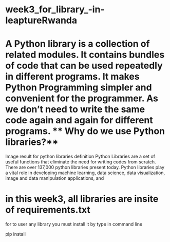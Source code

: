 # week3_for_library_-in-leaptureRwanda

A Python library is a collection of related modules. It contains bundles of code that can be used repeatedly in different programs. It makes Python Programming simpler and convenient for the programmer. As we don’t need to write the same code again and again for different programs.
**
Why do we use Python libraries?**
==========================================
Image result for python libraries definition
Python Libraries are a set of useful functions that eliminate the need for writing codes from scratch.
There are over 137,000 python libraries present today. Python libraries play a vital role in developing machine learning, data science,
data visualization, image and data manipulation applications, and

in this week3, all libraries are insite of requirements.txt
============================================================
for to user any library you must install it by type in command line

pip install <name of library>
